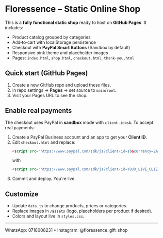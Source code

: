 
# Floressence – Static Online Shop

This is a **fully functional static shop** ready to host on **GitHub Pages**. It includes:
- Product catalog grouped by categories
- Add‑to‑cart with localStorage persistence
- Checkout with **PayPal Smart Buttons** (Sandbox by default)
- Responsive pink theme and placeholder images
- Pages: `index.html`, `shop.html`, `checkout.html`, `thank-you.html`

## Quick start (GitHub Pages)

1. Create a new GitHub repo and upload these files.
2. In repo settings → **Pages** → set source to `main`/`root`.
3. Visit your Pages URL to see the shop.

## Enable real payments

The checkout uses PayPal in **sandbox** mode with `client-id=sb`.
To accept real payments:
1. Create a PayPal Business account and an app to get your **Client ID**.
2. Edit `checkout.html` and replace:
   ```html
   <script src="https://www.paypal.com/sdk/js?client-id=sb&currency=ZAR"></script>
   ```
   with
   ```html
   <script src="https://www.paypal.com/sdk/js?client-id=YOUR_LIVE_CLIENT_ID&currency=ZAR"></script>
   ```
3. Commit and deploy. You're live.

## Customize
- Update `data.js` to change products, prices or categories.
- Replace images in `/assets` (logo, placeholders per product if desired).
- Colors and layout live in `styles.css`.

---
WhatsApp: 0718008231 • Instagram: @floressence_gift_shop
